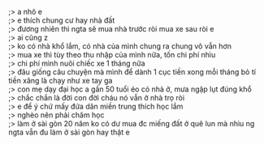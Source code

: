 ;> a nhô e<br>
;> e thích chung cư hay nhà đất<br>
;> đương nhiên thì ngta sẽ mua nhà trước ròi mua xe sau ròi e<br>
;> ai cũng z<br>
;> ko có nhà khổ lắm, có nhà của mình chung ra chung vô vẫn hơn<br>
;> mua xe thì tùy theo thu nhập của mình nữa, tốn chi phí nhìu<br>
;> chi phí mình nuôi chiếc xe 1 tháng nữa<br>
;> đâu giống câu chuyện mà mình để dành 1 cục tiền xong mỗi tháng bỏ tí tiền xăng là chạy như xe tay ga<br>
;> con mẹ dạy đại học a gần 50 tuổi éo có nhà ở, mưa ngập lụt đúng khổ<br>
;> chắc chắn là đời con đời cháu nó vẫn ở nhà trọ ròi<br>
;> e để ý chứ mấy đứa dân miền trung thích học lắm<br>
;> nghèo nên phải chăm học<br>
;> làm ở sài gòn 20 năm ko có dư mua đc miếng đất ở quê lun mà nhìu ng ngta vẫn đu làm ở sài gòn hay thật e

